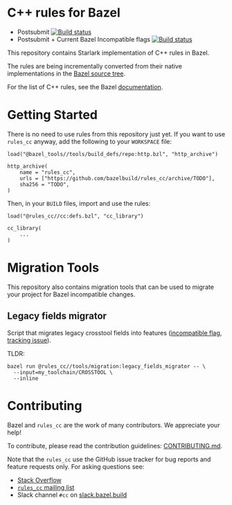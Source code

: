 # C++ rules for Bazel

* Postsubmit [![Build status](https://badge.buildkite.com/f03592ae2d7d25a2abc2a2ba776e704823fa17fd3e061f5103.svg?branch=master)](https://buildkite.com/bazel/rules-cc)
* Postsubmit + Current Bazel Incompatible flags [![Build status](https://badge.buildkite.com/5ba709cc33e5855078a1f8570adcf8e0a78ea93591bc0b4e81.svg?branch=master)](https://buildkite.com/bazel/rules-cc-plus-bazelisk-migrate)

This repository contains Starlark implementation of C++ rules in Bazel.

The rules are being incrementally converted from their native implementations in the [Bazel source tree](https://source.bazel.build/bazel/+/master:src/main/java/com/google/devtools/build/lib/rules/cpp/).

For the list of C++ rules, see the Bazel
[documentation](https://docs.bazel.build/versions/master/be/overview.html).

# Getting Started

There is no need to use rules from this repository just yet. If you want to use
`rules_cc` anyway, add the following to your `WORKSPACE` file:

```starlark
load("@bazel_tools//tools/build_defs/repo:http.bzl", "http_archive")

http_archive(
    name = "rules_cc",
    urls = ["https://github.com/bazelbuild/rules_cc/archive/TODO"],
    sha256 = "TODO",
)
```

Then, in your `BUILD` files, import and use the rules:

```starlark
load("@rules_cc//cc:defs.bzl", "cc_library")

cc_library(
    ...
)
```

# Migration Tools

This repository also contains migration tools that can be used to migrate your
project for Bazel incompatible changes.

## Legacy fields migrator

Script that migrates legacy crosstool fields into features
([incompatible flag](https://github.com/bazelbuild/bazel/issues/6861), 
[tracking issue](https://github.com/bazelbuild/bazel/issues/5883)).

TLDR:

```
bazel run @rules_cc//tools/migration:legacy_fields_migrator -- \
  --input=my_toolchain/CROSSTOOL \
  --inline
```

# Contributing

Bazel and `rules_cc` are the work of many contributors. We appreciate your help!

To contribute, please read the contribution guidelines: [CONTRIBUTING.md](https://github.com/bazelbuild/rules_cc/blob/master/CONTRIBUTING.md).

Note that the `rules_cc` use the GitHub issue tracker for bug reports and feature requests only.
For asking questions see:

* [Stack Overflow](https://stackoverflow.com/questions/tagged/bazel)
* [`rules_cc` mailing list](https://groups.google.com/forum/#!forum/cc-bazel-discuss)
* Slack channel `#cc` on [slack.bazel.build](https://slack.bazel.build)
